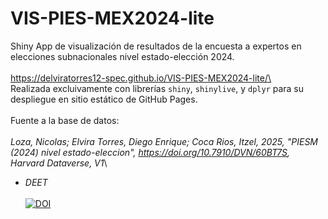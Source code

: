# VIS-PIES-MEX2024-lite

Shiny App de visualización de resultados de la encuesta a expertos en elecciones subnacionales nivel estado-elección 2024.\
\
https://delviratorres12-spec.github.io/VIS-PIES-MEX2024-lite/\
\
Realizada excluivamente con librerías `shiny`, `shinylive`, y `dplyr` para su despliegue en sitio estático de GitHub Pages.\
\
Fuente a la base de datos:\
\
*Loza, Nicolas; Elvira Torres, Diego Enrique; Coca Rios, Itzel, 2025, "PIESM (2024) nivel estado-eleccion", https://doi.org/10.7910/DVN/60BT7S, Harvard Dataverse, V1*\

- *DEET*\
\
[![DOI](https://zenodo.org/badge/1067623785.svg)](https://doi.org/10.5281/zenodo.17241011)

